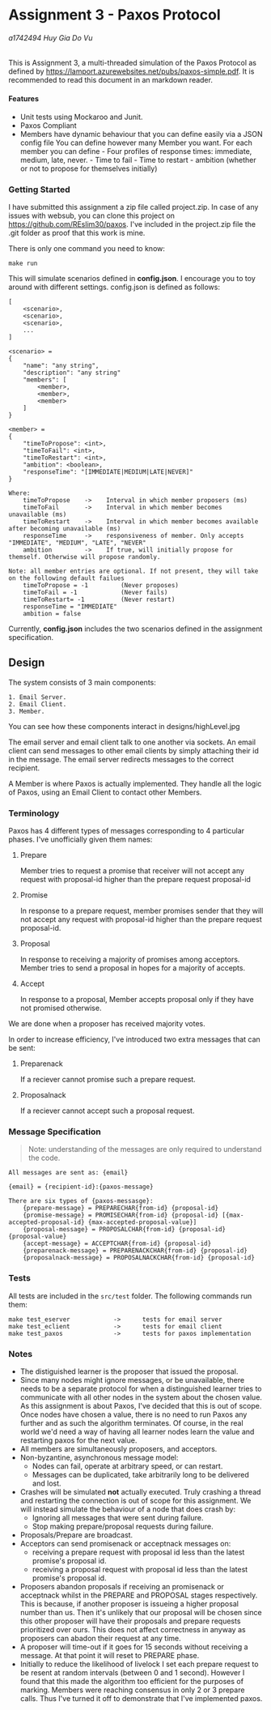 # Assignment 3 - Paxos Protocol
###### a1742494 Huy Gia Do Vu

This is Assignment 3, a multi-threaded simulation of the Paxos Protocol as defined by https://lamport.azurewebsites.net/pubs/paxos-simple.pdf. It is recommended to read this document in an markdown reader.

#### Features
- Unit tests using Mockaroo and Junit.
- Paxos Compliant
- Members have dynamic behaviour that you can define easily via a JSON config file
    You can define however many Member you want. For each member you can define
        - Four profiles of response times: immediate, medium, late, never.
        - Time to fail
        - Time to restart
        - ambition (whether or not to propose for themselves initially)

### Getting Started
I have submitted this assignment a zip file called project.zip. In case of any issues with websub, you can clone this project on https://github.com/REslim30/paxos. I've included in the project.zip file the .git folder as proof that this work is mine.

There is only one command you need to know:

    make run

This will simulate scenarios defined in **config.json**. I encourage you to toy around with different settings. config.json is defined as follows:
```
[
    <scenario>,
    <scenario>,
    <scenario>,
    ...
]

<scenario> =
{
    "name": "any string",
    "description": "any string"
    "members": [
        <member>,
        <member>,
        <member>
    ]
}

<member> = 
{
    "timeToPropose": <int>,
    "timeToFail": <int>,
    "timeToRestart": <int>,
    "ambition": <boolean>,
    "responseTime": "[IMMEDIATE|MEDIUM|LATE|NEVER]"
}

Where:
    timeToPropose    ->    Interval in which member proposers (ms)
    timeToFail       ->    Interval in which member becomes unavailable (ms)
    timeToRestart    ->    Interval in which member becomes available after becoming unavailable (ms)
    responseTime     ->    responsiveness of member. Only accepts "IMMEDIATE", "MEDIUM", "LATE", "NEVER"
    ambition         ->    If true, will initially propose for themself. Otherwise will propose randomly.

Note: all member entries are optional. If not present, they will take on the following default failues
    timeToPropose = -1         (Never proposes)
    timeToFail = -1            (Never fails)
    timeToRestart= -1          (Never restart)
    responseTime = "IMMEDIATE"
    ambition = false
```

Currently, **config.json** includes the two scenarios defined in the assignment specification.

## Design
The system consists of 3 main components:

    1. Email Server.
    2. Email Client.
    3. Member.

You can see how these components interact in designs/highLevel.jpg

The email server and email client talk to one another via sockets. An email client can send messages to other email clients by simply attaching their id in the message. The email server redirects messages to the correct recipient.

A Member is where Paxos is actually implemented. They handle all the logic of Paxos, using an Email Client to contact other Members.

### Terminology
Paxos has 4 different types of messages corresponding to 4 particular phases. I've unofficially given them names:
1. Prepare

    Member tries to request a promise that receiver will not accept any request with proposal-id higher than the prepare request proposal-id

2. Promise

    In response to a prepare request, member promises sender that they will not accept any request with proposal-id higher than the prepare request proposal-id.    

3. Proposal

    In response to receiving a majority of promises among acceptors. Member tries to send a proposal in hopes for a majority of accepts.

4. Accept

    In response to a proposal, Member accepts proposal only if they have not promised otherwise.

We are done when a proposer has received majority votes.

In order to increase efficiency, I've introduced two extra messages that can be sent:

1. Preparenack
    
    If a reciever cannot promise such a prepare request.

2. Proposalnack

    If a reciever cannot accept such a proposal request.

### Message Specification
> Note: understanding of the messages are only required to understand the code.

```
All messages are sent as: {email}

{email} = {recipient-id}:{paxos-message}

There are six types of {paxos-messasge}:
    {prepare-message} = PREPARECHAR{from-id} {proposal-id}
    {promise-message} = PROMISECHAR{from-id} {proposal-id} [{max-accepted-proposal-id} {max-accepted-proposal-value}]
    {proposal-message} = PROPOSALCHAR{from-id} {proposal-id} {proposal-value}
    {accept-message} = ACCEPTCHAR{from-id} {proposal-id}
    {preparenack-message} = PREPARENACKCHAR{from-id} {proposal-id}
    {proposalnack-message} = PROPOSALNACKCHAR{from-id} {proposal-id}
```

### Tests
All tests are included in the `src/test` folder. The following commands run them:

    make test_eserver            ->      tests for email server
    make test_eclient            ->      tests for email client
    make test_paxos              ->      tests for paxos implementation

### Notes
- The distiguished learner is the proposer that issued the proposal.
- Since many nodes might ignore messages, or be unavailable, there needs to be a separate protocol for when a distinguished learner tries to communicate with all other nodes in the system about the chosen value. As this assignment is about Paxos, I've decided that this is out of scope. Once nodes have chosen a value, there is no need to run Paxos any further and as such the algorithm terminates. Of course, in the real world we'd need a way of having all learner nodes learn the value and restarting paxos for the next value.
- All members are simultaneously proposers, and acceptors.
- Non-byzantine, asynchronous message model:
    - Nodes can fail, operate at arbitrary speed, or can restart.
    - Messages can be duplicated, take arbitrarily long to be delivered and lost.
- Crashes will be simulated **not** actually executed. Truly crashing a thread and restarting the connection is out of scope for this assignment. We will instead simulate the behaviour of a node that does crash by:
    - Ignoring all messages that were sent during failure.
    - Stop making prepare/proposal requests during failure.
- Proposals/Prepare are broadcast.
- Acceptors can send promisenack or acceptnack messages on:
    - receiving a prepare request with proposal id less than the latest promise's proposal id.
    - receiving a proposal request with proposal id less than the latest promise's proposal id.
- Proposers abandon proposals if receiving an promisenack or acceptnack whilst in the PREPARE and PROPOSAL stages respectively. This is because, if another proposer is issueing a higher proposal number than us. Then it's unlikely that our proposal will be chosen since this other proposer will have their proposals and prepare requests prioritized over ours. This does not affect correctness in anyway as proposers can abadon their request at any time.
- A proposer will time-out if it goes for 15 seconds without receiving a message. At that point it will reset to PREPARE phase.
- Initially to reduce the likelihood of livelock I set each prepare request to be resent at random intervals (between 0 and 1 second). However I found that this made the algorithm too efficient for the purposes of marking. Members were reaching consensus in only 2 or 3 prepare calls. Thus I've turned it off to demonstrate that I've implemented paxos.
